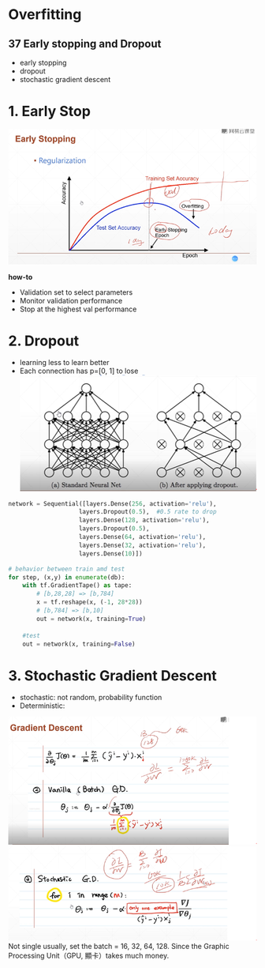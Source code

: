 # Overfitting
## 37 Early stopping and Dropout

* early stopping
* dropout
* stochastic gradient descent

# 1. Early Stop
![](earlyStop.png)

**how-to**
* Validation set to select parameters  
* Monitor validation performance  
* Stop at the highest val performance

# 2. Dropout  

* learning less to learn better  
* Each connection has p=[0, 1] to lose    
![](dropout.png)

```py
network = Sequential([layers.Dense(256, activation='relu'),
                    layers.Dropout(0.5),  #0.5 rate to drop
                    layers.Dense(128, activation='relu'),
                    layers.Dropout(0.5),
                    layers.Dense(64, activation='relu'),
                    layers.Dense(32, activation='relu'),
                    layers.Dense(10)])
```

```py
# behavior between train amd test
for step, (x,y) in enumerate(db):
    with tf.GradientTape() as tape:
        # [b,28,28] => [b,784]
        x = tf.reshape(x, (-1, 28*28))
        # [b,784] => [b,10]
        out = network(x, training=True)
    
    #test
    out = network(x, training=False)

```

# 3. Stochastic Gradient Descent
* stochastic: not random, probability function
* Deterministic:   

![](gradient.png)
![](gradient1.png)  
Not single usually, set the batch = 16, 32, 64, 128. 
Since the Graphic Processing Unit（GPU, 顯卡）takes much money.  



